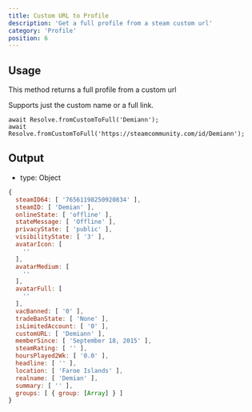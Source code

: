 ```yaml
---
title: Custom URL to Profile
description: 'Get a full profile from a steam custom url'
category: 'Profile'
position: 6
---
```


## Usage

This method returns a full profile from a custom url

Supports just the custom name or a full link.

```javascript[index.js]
await Resolve.fromCustomToFull('Demiann');
await Resolve.fromCustomToFull('https://steamcommunity.com/id/Demiann');
```

## Output

- type: Object

```javascript
{
  steamID64: [ '76561198250920834' ],
  steamID: [ 'Demian' ],
  onlineState: [ 'offline' ],
  stateMessage: [ 'Offline' ],
  privacyState: [ 'public' ],
  visibilityState: [ '3' ],
  avatarIcon: [
    ''
  ],
  avatarMedium: [
    ''
  ],
  avatarFull: [
    ''
  ],
  vacBanned: [ '0' ],
  tradeBanState: [ 'None' ],
  isLimitedAccount: [ '0' ],
  customURL: [ 'Demiann' ],
  memberSince: [ 'September 18, 2015' ],
  steamRating: [ '' ],
  hoursPlayed2Wk: [ '0.0' ],
  headline: [ '' ],
  location: [ 'Faroe Islands' ],
  realname: [ 'Demian' ],
  summary: [ '' ],
  groups: [ { group: [Array] } ]
}

```
